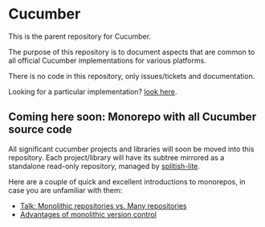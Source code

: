 # Cucumber

This is the parent repository for Cucumber.

The purpose of this repository is to document aspects that are common to all official Cucumber
implementations for various platforms.

There is no code in this repository, only issues/tickets and documentation.

Looking for a particular implementation? [look here](https://cucumber.io/docs#cucumber-implementations).

## Coming here soon: Monorepo with all Cucumber source code

All significant cucumber projects and libraries will soon be moved into this repository.
Each project/library will have its subtree mirrored as a standalone read-only repository, managed
by [splitish-lite](https://github.com/splitsh/lite).

Here are a couple of quick and excellent introductions to monorepos, in case you are unfamiliar with them:

* [Talk: Monolithic repositories vs. Many repositories](http://www.thedotpost.com/2016/05/fabien-potencier-monolithic-repositories-vs-many-repositories)
* [Advantages of monolithic version control](http://danluu.com/monorepo/)
